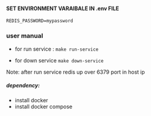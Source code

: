 #### SET ENVIRONMENT VARAIBALE IN .env FILE

`REDIS_PASSWORD=mypassword`


### user manual 
- for run service :
    `make run-service`

- for down service 
    `make down-service`

Note: after run service redis up over 6379 port in host ip


##### dependency:
- install docker
- install docker compose